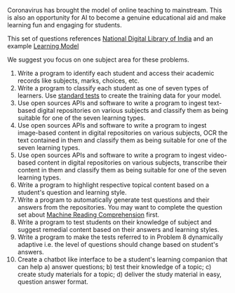 Coronavirus has brought the model of online teaching to mainstream. This is also an opportunity for AI to become a genuine educational aid and make learning fun and engaging for students. 

This set of questions references [National Digital Library of India](https://ndl.iitkgp.ac.in/homestudy/engineering) and an example [Learning Model](https://arden.ac.uk/what-type-learner-are-you) 

We suggest you focus on one subject area for these problems. 

1. Write a program to identify each student and access their academic records like subjects, marks, choices, etc.
2. Write a program to classify each student as one of seven types of learners. Use [standard tests](https://arden.ac.uk/what-type-learner-are-you) to create the training data for your model. 
3. Use open sources APIs and software to write a program to ingest text-based digital repositories on various subjects and classify them as being suitable for one of the seven learning types.  
4. Use open sources APIs and software to write a program to ingest image-based content in digital repositories on various subjects, OCR the text contained in them and classify them as being suitable for one of the seven learning types. 
5. Use open sources APIs and software to write a program to ingest video-based content in digital repositories on various subjects, transcribe their content in them and classify them as being suitable for one of the seven learning types. 
6. Write a program to highlight respective topical content based on a student's question and learning style. 
7. Write a program to automatically generate test questions and their answers from the repositories. You may want to complete the question set about [Machine Reading Comprehension](https://github.com/gist-git/aiqbase/tree/main/qb1-nlp-mrc) first. 
8. Write a program to test students on their knowledge of subject and suggest remedial content based on their answers and learning styles. 
9. Write a program to make the tests referred to in Problem 8 dynamically adaptive i.e. the level of questions should change based on student's answers. 
10. Create a chatbot like interface to be a student's learning companion that can help a) answer questions; b) test their knowledge of a topic; c) create study materials for a topic; d) deliver the study material in easy, question answer format. 

